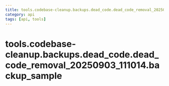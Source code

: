 ```yaml
---
title: tools.codebase-cleanup.backups.dead_code.dead_code_removal_20250903_111014.backup_sample
category: api
tags: [api, tools]
---
```


# tools.codebase-cleanup.backups.dead_code.dead_code_removal_20250903_111014.backup_sample



